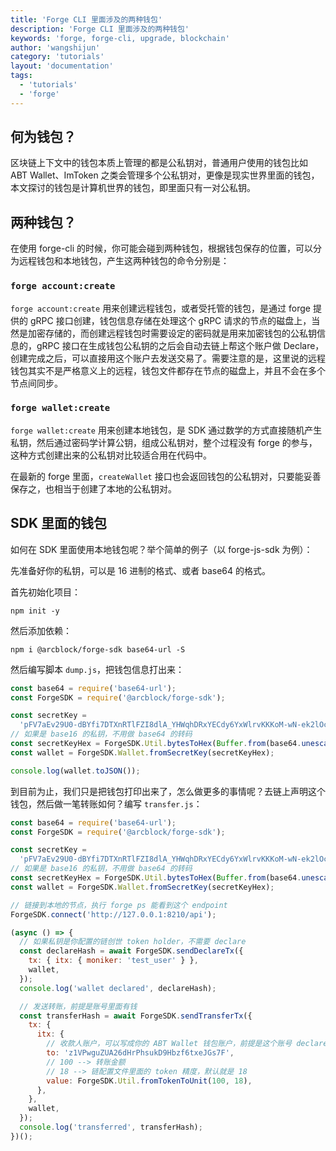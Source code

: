 ```yaml
---
title: 'Forge CLI 里面涉及的两种钱包'
description: 'Forge CLI 里面涉及的两种钱包'
keywords: 'forge, forge-cli, upgrade, blockchain'
author: 'wangshijun'
category: 'tutorials'
layout: 'documentation'
tags:
  - 'tutorials'
  - 'forge'
---
```


## 何为钱包？

区块链上下文中的钱包本质上管理的都是公私钥对，普通用户使用的钱包比如 ABT Wallet、ImToken 之类会管理多个公私钥对，更像是现实世界里面的钱包，本文探讨的钱包是计算机世界的钱包，即里面只有一对公私钥。

## 两种钱包？

在使用 forge-cli 的时候，你可能会碰到两种钱包，根据钱包保存的位置，可以分为远程钱包和本地钱包，产生这两种钱包的命令分别是：

### `forge account:create`

`forge account:create` 用来创建远程钱包，或者受托管的钱包，是通过 forge 提供的 gRPC 接口创建，钱包信息存储在处理这个 gRPC 请求的节点的磁盘上，当然是加密存储的，而创建远程钱包时需要设定的密码就是用来加密钱包的公私钥信息的，gRPC 接口在生成钱包公私钥的之后会自动去链上帮这个账户做 Declare，创建完成之后，可以直接用这个账户去发送交易了。需要注意的是，这里说的远程钱包其实不是严格意义上的远程，钱包文件都存在节点的磁盘上，并且不会在多个节点间同步。

### `forge wallet:create`

`forge wallet:create` 用来创建本地钱包，是 SDK 通过数学的方式直接随机产生私钥，然后通过密码学计算公钥，组成公私钥对，整个过程没有 forge 的参与，这种方式创建出来的公私钥对比较适合用在代码中。

在最新的 forge 里面，`createWallet` 接口也会返回钱包的公私钥对，只要能妥善保存之，也相当于创建了本地的公私钥对。

## SDK 里面的钱包

如何在 SDK 里面使用本地钱包呢？举个简单的例子（以 forge-js-sdk 为例）：

先准备好你的私钥，可以是 16 进制的格式、或者 base64 的格式。

首先初始化项目：

```shell
npm init -y
```

然后添加依赖：

```shell
npm i @arcblock/forge-sdk base64-url -S
```

然后编写脚本 `dump.js`，把钱包信息打出来：

```javascript
const base64 = require('base64-url');
const ForgeSDK = require('@arcblock/forge-sdk');

const secretKey =
  'pFV7aEv29U0-dBYfi7DTXnRTlFZI8dlA_YHWqhDRxYECdy6YxWlrvKKKoM-wN-ek2lOcgoiIpeCS00diKo5_Kw';
// 如果是 base16 的私钥，不用做 base64 的转码
const secretKeyHex = ForgeSDK.Util.bytesToHex(Buffer.from(base64.unescape(secretKey), 'base64'));
const wallet = ForgeSDK.Wallet.fromSecretKey(secretKeyHex);

console.log(wallet.toJSON());
```

到目前为止，我们只是把钱包打印出来了，怎么做更多的事情呢？去链上声明这个钱包，然后做一笔转账如何？编写 `transfer.js`：

```javascript
const base64 = require('base64-url');
const ForgeSDK = require('@arcblock/forge-sdk');

const secretKey =
  'pFV7aEv29U0-dBYfi7DTXnRTlFZI8dlA_YHWqhDRxYECdy6YxWlrvKKKoM-wN-ek2lOcgoiIpeCS00diKo5_Kw';
// 如果是 base16 的私钥，不用做 base64 的转码
const secretKeyHex = ForgeSDK.Util.bytesToHex(Buffer.from(base64.unescape(secretKey), 'base64'));
const wallet = ForgeSDK.Wallet.fromSecretKey(secretKeyHex);

// 链接到本地的节点，执行 forge ps 能看到这个 endpoint
ForgeSDK.connect('http://127.0.0.1:8210/api');

(async () => {
  // 如果私钥是你配置的链创世 token holder，不需要 declare
  const declareHash = await ForgeSDK.sendDeclareTx({
    tx: { itx: { moniker: 'test_user' } },
    wallet,
  });
  console.log('wallet declared', declareHash);

  // 发送转账，前提是账号里面有钱
  const transferHash = await ForgeSDK.sendTransferTx({
    tx: {
      itx: {
        // 收款人账户，可以写成你的 ABT Wallet 钱包账户，前提是这个账号 declare 过，不然会报错
        to: 'z1VPwguZUA26dHrPhsukD9Hbzf6txeJGs7F',
        // 100 --> 转账金额
        // 18 --> 链配置文件里面的 token 精度，默认就是 18
        value: ForgeSDK.Util.fromTokenToUnit(100, 18),
      },
    },
    wallet,
  });
  console.log('transferred', transferHash);
})();
```
